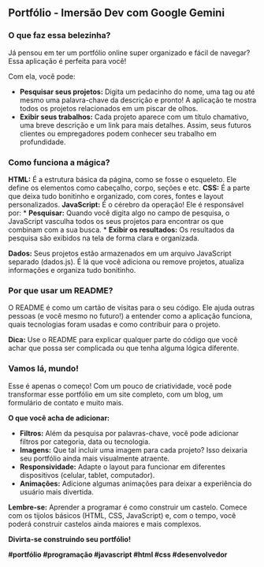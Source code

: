 ## **Portfólio - Imersão Dev com Google Gemini**

### **O que faz essa belezinha?**

Já pensou em ter um portfólio online super organizado e fácil de navegar? Essa aplicação é perfeita para você! 

Com ela, você pode:

* **Pesquisar seus projetos:** Digita um pedacinho do nome, uma tag ou até mesmo uma palavra-chave da descrição e pronto! A aplicação te mostra todos os projetos relacionados em um piscar de olhos.
* **Exibir seus trabalhos:** Cada projeto aparece com um título chamativo, uma breve descrição e um link para mais detalhes. Assim, seus futuros clientes ou empregadores podem conhecer seu trabalho em profundidade.

### **Como funciona a mágica?**

**HTML:** É a estrutura básica da página, como se fosse o esqueleto. Ele define os elementos como cabeçalho, corpo, seções e etc.
**CSS:** É a parte que deixa tudo bonitinho e organizado, com cores, fontes e layout personalizados.
**JavaScript:** É o cérebro da operação! Ele é responsável por:
    * **Pesquisar:** Quando você digita algo no campo de pesquisa, o JavaScript vasculha todos os seus projetos para encontrar os que combinam com a sua busca.
    * **Exibir os resultados:** Os resultados da pesquisa são exibidos na tela de forma clara e organizada.

**Dados:** Seus projetos estão armazenados em um arquivo JavaScript separado (dados.js). É lá que você adiciona ou remove projetos, atualiza informações e organiza tudo bonitinho.

### **Por que usar um README?**

O README é como um cartão de visitas para o seu código. Ele ajuda outras pessoas (e você mesmo no futuro!) a entender como a aplicação funciona, quais tecnologias foram usadas e como contribuir para o projeto.

**Dica:** Use o README para explicar qualquer parte do código que você achar que possa ser complicada ou que tenha alguma lógica diferente.

### **Vamos lá, mundo!**

Esse é apenas o começo! Com um pouco de criatividade, você pode transformar esse portfólio em um site completo, com um blog, um formulário de contato e muito mais.

**O que você acha de adicionar:**

* **Filtros:** Além da pesquisa por palavras-chave, você pode adicionar filtros por categoria, data ou tecnologia.
* **Imagens:** Que tal incluir uma imagem para cada projeto? Isso deixaria seu portfólio ainda mais visualmente atraente.
* **Responsividade:** Adapte o layout para funcionar em diferentes dispositivos (celular, tablet, computador).
* **Animações:** Adicione algumas animações para deixar a experiência do usuário mais divertida.

**Lembre-se:** Aprender a programar é como construir um castelo. Comece com os tijolos básicos (HTML, CSS, JavaScript) e, com o tempo, você poderá construir castelos ainda maiores e mais complexos. 

**Divirta-se construindo seu portfólio!** 

**#portfólio #programação #javascript #html #css #desenvolvedor**
